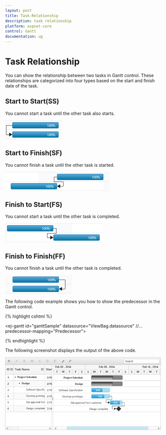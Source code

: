 ```yaml
---
layout: post
title: Task-Relationship
description: task relationship
platform: aspnet-core
control: Gantt
documentation: ug
---
```


# Task Relationship

You can show the relationship between two tasks in Gantt control. These relationships are categorized into four types based on the start and finish date of the task.

## Start to Start(SS)

You cannot start a task until the other task also starts.

![](Task-Relationship_images/Task-Relationship_img1.png)

## Start to Finish(SF)

You cannot finish a task until the other task is started.

![](Task-Relationship_images/Task-Relationship_img2.png)

## Finish to Start(FS)

You cannot start a task until the other task is completed.

![](Task-Relationship_images/Task-Relationship_img3.png)

## Finish to Finish(FF)

You cannot finish a task until the other task is completed.

![](Task-Relationship_images/Task-Relationship_img4.png)

The following code example shows you how to show the predecessor in the Gantt control.

{% highlight cshtml %}

<ej-gantt id="ganttSample" datasource="ViewBag.datasource"
    //...
    predecessor-mapping="Predecessor">
</ejGantt>
    
{% endhighlight %}

The following screenshot displays the output of the above code. 

![](Task-Relationship_images/Task-Relationship_img5.png)

